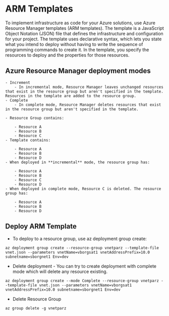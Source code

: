 # ARM Templates
To implement infrastructure as code for your Azure solutions, use Azure Resource Manager templates (ARM templates). The template is a JavaScript Object Notation (JSON) file that defines the infrastructure and configuration for your project. The template uses declarative syntax, which lets you state what you intend to deploy without having to write the sequence of programming commands to create it. In the template, you specify the resources to deploy and the properties for those resources.



## Azure Resource Manager deployment modes
    - Increment
        - In incremental mode, Resource Manager leaves unchanged resources that exist in the resource group but aren't specified in the template. Resources in the template are added to the resource group. 
    - Complete
        - In complete mode, Resource Manager deletes resources that exist in the resource group but aren't specified in the template.
    
    - Resource Group contains:

        - Resource A
        - Resource B
        - Resource C
    - Template contains:

        - Resource A
        - Resource B
        - Resource D
    - When deployed in **incremental** mode, the resource group has:

        - Resource A
        - Resource B
        - Resource C
        - Resource D
    - When deployed in complete mode, Resource C is deleted. The resource group has:

        - Resource A
        - Resource B
        - Resource D

## Deploy ARM Template

- To deploy to a resource group, use az deployment group create:
```
az deployment group create --resource-group vnetparz --template-file vnet.json --parameters vnetName=vborgsat1 vnetAddressPrefix=10.0 subnetname=sborgnet1 Env=dev
```
- Delete deployment - You can try to create deployment with complete mode which will delete any resource existing.
```
az deployment group create --mode Complete --resource-group vnetparz --template-file vnet.json --parameters vnetName=vborgsat1 vnetAddressPrefix=10.0 subnetname=sborgnet1 Env=dev
```
- Delete Resource Group 
```
az group delete -g vnetparz
```